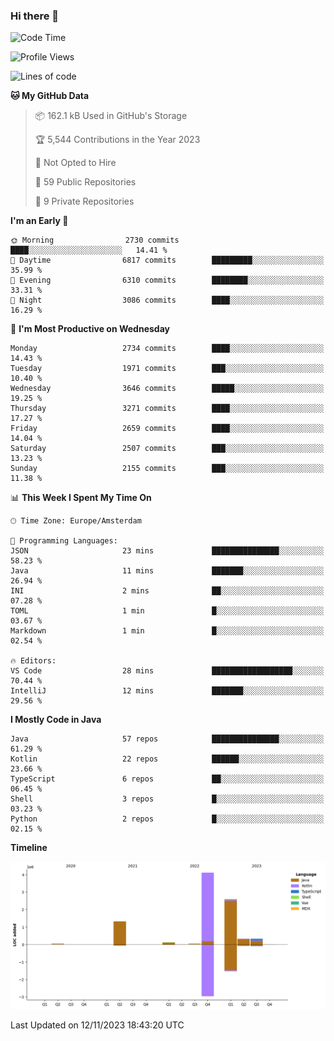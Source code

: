 ### Hi there 👋


<!--START_SECTION:waka-->
![Code Time](http://img.shields.io/badge/Code%20Time-3%2C586%20hrs%201%20min-blue)

![Profile Views](http://img.shields.io/badge/Profile%20Views-0-blue)

![Lines of code](https://img.shields.io/badge/From%20Hello%20World%20I%27ve%20Written-8.9%20million%20lines%20of%20code-blue)

**🐱 My GitHub Data** 

> 📦 162.1 kB Used in GitHub's Storage 
 > 
> 🏆 5,544 Contributions in the Year 2023
 > 
> 🚫 Not Opted to Hire
 > 
> 📜 59 Public Repositories 
 > 
> 🔑 9 Private Repositories 
 > 
**I'm an Early 🐤** 

```text
🌞 Morning                2730 commits        ████░░░░░░░░░░░░░░░░░░░░░   14.41 % 
🌆 Daytime                6817 commits        █████████░░░░░░░░░░░░░░░░   35.99 % 
🌃 Evening                6310 commits        ████████░░░░░░░░░░░░░░░░░   33.31 % 
🌙 Night                  3086 commits        ████░░░░░░░░░░░░░░░░░░░░░   16.29 % 
```
📅 **I'm Most Productive on Wednesday** 

```text
Monday                   2734 commits        ████░░░░░░░░░░░░░░░░░░░░░   14.43 % 
Tuesday                  1971 commits        ███░░░░░░░░░░░░░░░░░░░░░░   10.40 % 
Wednesday                3646 commits        █████░░░░░░░░░░░░░░░░░░░░   19.25 % 
Thursday                 3271 commits        ████░░░░░░░░░░░░░░░░░░░░░   17.27 % 
Friday                   2659 commits        ████░░░░░░░░░░░░░░░░░░░░░   14.04 % 
Saturday                 2507 commits        ███░░░░░░░░░░░░░░░░░░░░░░   13.23 % 
Sunday                   2155 commits        ███░░░░░░░░░░░░░░░░░░░░░░   11.38 % 
```


📊 **This Week I Spent My Time On** 

```text
🕑︎ Time Zone: Europe/Amsterdam

💬 Programming Languages: 
JSON                     23 mins             ███████████████░░░░░░░░░░   58.23 % 
Java                     11 mins             ███████░░░░░░░░░░░░░░░░░░   26.94 % 
INI                      2 mins              ██░░░░░░░░░░░░░░░░░░░░░░░   07.28 % 
TOML                     1 min               █░░░░░░░░░░░░░░░░░░░░░░░░   03.67 % 
Markdown                 1 min               █░░░░░░░░░░░░░░░░░░░░░░░░   02.54 % 

🔥 Editors: 
VS Code                  28 mins             ██████████████████░░░░░░░   70.44 % 
IntelliJ                 12 mins             ███████░░░░░░░░░░░░░░░░░░   29.56 % 
```

**I Mostly Code in Java** 

```text
Java                     57 repos            ███████████████░░░░░░░░░░   61.29 % 
Kotlin                   22 repos            ██████░░░░░░░░░░░░░░░░░░░   23.66 % 
TypeScript               6 repos             ██░░░░░░░░░░░░░░░░░░░░░░░   06.45 % 
Shell                    3 repos             █░░░░░░░░░░░░░░░░░░░░░░░░   03.23 % 
Python                   2 repos             █░░░░░░░░░░░░░░░░░░░░░░░░   02.15 % 
```



**Timeline**

![Lines of Code chart](https://raw.githubusercontent.com/powercasgamer/powercasgamer/master/assets/bar_graph.png)


 Last Updated on 12/11/2023 18:43:20 UTC
<!--END_SECTION:waka-->
